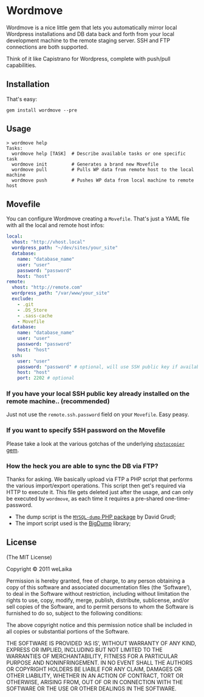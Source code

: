 # Wordmove

Wordmove is a nice little gem that lets you automatically mirror local Wordpress
installations and DB data back and forth from your local development machine to
the remote staging server. SSH and FTP connections are both supported.

Think of it like Capistrano for Wordpress, complete with push/pull capabilities.

## Installation

That's easy:

```
gem install wordmove --pre
```

## Usage

```
> wordmove help
Tasks:
  wordmove help [TASK]  # Describe available tasks or one specific task
  wordmove init         # Generates a brand new Movefile
  wordmove pull         # Pulls WP data from remote host to the local machine
  wordmove push         # Pushes WP data from local machine to remote host
```

## Movefile

You can configure Wordmove creating a `Movefile`. That's just a YAML file with all the local and remote host infos:

```yaml
local:
  vhost: "http://vhost.local"
  wordpress_path: "~/dev/sites/your_site"
  database:
    name: "database_name"
    user: "user"
    password: "password"
    host: "host"
remote:
  vhost: "http://remote.com"
  wordpress_path: "/var/www/your_site"
  exclude:
    - .git
    - .DS_Store
    - .sass-cache
    - Movefile
  database:
    name: "database_name"
    user: "user"
    password: "password"
    host: "host"
  ssh:
    user: "user"
    password: "password" # optional, will use SSH public key if available
    host: "host"
    port: 2202 # optional
```
### If you have your local SSH public key already installed on the remote machine.. (recommended)
Just not use the `remote.ssh.password` field on your `Movefile`. Easy peasy.

### If you want to specify SSH password on the Movefile
Please take a look at the various gotchas of the underlying [`photocopier` gem](https://github.com/stefanoverna/photocopier#password-gotchas).

### How the heck you are able to sync the DB via FTP?
Thanks for asking. We basically upload via FTP a PHP script that performs the various
import/export operations. This script then get's required via HTTP to execute it.
This file gets deleted just after the usage, and can only be executed by `wordmove`,
as each time it requires a pre-shared one-time-password.

* The dump script is the [`MYSQL-dump` PHP package](https://github.com/dg/MySQL-dump) by David Grudl;
* The import script used is the [BigDump](http://www.ozerov.de/bigdump/) library;

## License

(The MIT License)

Copyright © 2011 weLaika

Permission is hereby granted, free of charge, to any person obtaining a copy of this software and associated documentation files (the ‘Software’), to deal in the Software without restriction, including without limitation the rights to use, copy, modify, merge, publish, distribute, sublicense, and/or sell copies of the Software, and to permit persons to whom the Software is furnished to do so, subject to the following conditions:

The above copyright notice and this permission notice shall be included in all copies or substantial portions of the Software.

THE SOFTWARE IS PROVIDED ‘AS IS’, WITHOUT WARRANTY OF ANY KIND, EXPRESS OR IMPLIED, INCLUDING BUT NOT LIMITED TO THE WARRANTIES OF MERCHANTABILITY, FITNESS FOR A PARTICULAR PURPOSE AND NONINFRINGEMENT. IN NO EVENT SHALL THE AUTHORS OR COPYRIGHT HOLDERS BE LIABLE FOR ANY CLAIM, DAMAGES OR OTHER LIABILITY, WHETHER IN AN ACTION OF CONTRACT, TORT OR OTHERWISE, ARISING FROM, OUT OF OR IN CONNECTION WITH THE SOFTWARE OR THE USE OR OTHER DEALINGS IN THE SOFTWARE.
